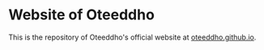 # Website of Oteeddho
This is the repository of Oteeddho's official website at [oteeddho.github.io](https://oteeddho.github.io/).
